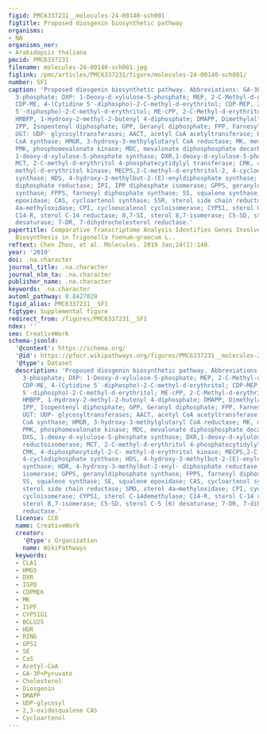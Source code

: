 ```yaml
---
figid: PMC6337231__molecules-24-00140-sch001
figtitle: Proposed diosgenin biosynthetic pathway
organisms:
- NA
organisms_ner:
- Arabidopsis thaliana
pmcid: PMC6337231
filename: molecules-24-00140-sch001.jpg
figlink: /pmc/articles/PMC6337231/figure/molecules-24-00140-sch001/
number: SF1
caption: 'Proposed diosgenin biosynthetic pathway. Abbreviations: GA-3P, d-Glyceraldehyde
  3-phosphate; DXP: 1-Deoxy-d-xylulose-5-phosphate; MEP, 2-C-Methyl-d-erythritol-4-phoshate;
  CDP-ME, 4-(Cytidine 5′-diphospho)-2-C-methyl-d-erythritol; CDP-MEP, 2-Phospho-4-(cytidine
  5′-diphospho)-2-C-methyl-d-erythritol; ME-cPP, 2-C-Methyl-d-erythritol-2,4-cyclodiphosphate;
  HMBPP, 1-Hydroxy-2-methyl-2-butenyl 4-diphosphate; DMAPP, Dimethylallyl diphosphate;
  IPP, Isopentenyl diphosphate; GPP, Geranyl diphosphate; FPP, Farnesyl diphosphate;
  UGT: UDP- glycosyltransferases; AACT, acetyl CoA acetyltransferase; HMGS, hydroxymethylglutaryl
  CoA synthase; HMGR, 3-hydroxy-3-methylglutaryl CoA reductase; MK, mevalonate kinase;
  PMK, phosphomevalonate kinase; MDC, mevalonate diphosphosphate decarboxylase; DXS,
  1-deoxy-d-xylulose-5-phosphate synthase; DXR,1-deoxy-d-xylulose-5-phosphate reductoisomerase;
  MCT, 2-C-methyl-d-erythritol 4-phosphatecytidylyl transferase; CMK, 4-diphosphocytidyl-2-C-
  methyl-d-erythritol kinase; MECPS,2-C-methyl-d-erythritol-2, 4-cyclodiphosphate
  synthase; HDS, 4-hydroxy-3-methylbut-2-(E)-enyldiphosphate synthase; HDR, 4-hydroxy-3-methylbut-2-enyl-
  diphosphate reductase; IPI, IPP diphosphate isomerase; GPPS, geranyldiphosphate
  synthase; FPPS, farnesyl diphosphate synthase; SS, squalene synthase; SE, squalene
  epoxidase; CAS, cycloartenol synthase; SSR, sterol side chain reductase; SMO, sterol
  4a–methyloxidase; CPI, cycloeucalenol cycloisomerase; CYP51, sterol C-14demethylase;
  C14-R, sterol C-14 reductase; 8,7-SI, sterol 8,7-isomerase; C5-SD, sterol C-5 (6)
  desaturase; 7-DR, 7-dihydrocholesterol reductase.'
papertitle: Comparative Transcriptome Analysis Identifies Genes Involved in Diosgenin
  Biosynthesis in Trigonella foenum-graecum L..
reftext: Chen Zhou, et al. Molecules. 2019 Jan;24(1):140.
year: '2019'
doi: .na.character
journal_title: .na.character
journal_nlm_ta: .na.character
publisher_name: .na.character
keywords: .na.character
automl_pathway: 0.8427029
figid_alias: PMC6337231__SF1
figtype: Supplemental figure
redirect_from: /figures/PMC6337231__SF1
ndex: ''
seo: CreativeWork
schema-jsonld:
  '@context': https://schema.org/
  '@id': https://pfocr.wikipathways.org/figures/PMC6337231__molecules-24-00140-sch001.html
  '@type': Dataset
  description: 'Proposed diosgenin biosynthetic pathway. Abbreviations: GA-3P, d-Glyceraldehyde
    3-phosphate; DXP: 1-Deoxy-d-xylulose-5-phosphate; MEP, 2-C-Methyl-d-erythritol-4-phoshate;
    CDP-ME, 4-(Cytidine 5′-diphospho)-2-C-methyl-d-erythritol; CDP-MEP, 2-Phospho-4-(cytidine
    5′-diphospho)-2-C-methyl-d-erythritol; ME-cPP, 2-C-Methyl-d-erythritol-2,4-cyclodiphosphate;
    HMBPP, 1-Hydroxy-2-methyl-2-butenyl 4-diphosphate; DMAPP, Dimethylallyl diphosphate;
    IPP, Isopentenyl diphosphate; GPP, Geranyl diphosphate; FPP, Farnesyl diphosphate;
    UGT: UDP- glycosyltransferases; AACT, acetyl CoA acetyltransferase; HMGS, hydroxymethylglutaryl
    CoA synthase; HMGR, 3-hydroxy-3-methylglutaryl CoA reductase; MK, mevalonate kinase;
    PMK, phosphomevalonate kinase; MDC, mevalonate diphosphosphate decarboxylase;
    DXS, 1-deoxy-d-xylulose-5-phosphate synthase; DXR,1-deoxy-d-xylulose-5-phosphate
    reductoisomerase; MCT, 2-C-methyl-d-erythritol 4-phosphatecytidylyl transferase;
    CMK, 4-diphosphocytidyl-2-C- methyl-d-erythritol kinase; MECPS,2-C-methyl-d-erythritol-2,
    4-cyclodiphosphate synthase; HDS, 4-hydroxy-3-methylbut-2-(E)-enyldiphosphate
    synthase; HDR, 4-hydroxy-3-methylbut-2-enyl- diphosphate reductase; IPI, IPP diphosphate
    isomerase; GPPS, geranyldiphosphate synthase; FPPS, farnesyl diphosphate synthase;
    SS, squalene synthase; SE, squalene epoxidase; CAS, cycloartenol synthase; SSR,
    sterol side chain reductase; SMO, sterol 4a–methyloxidase; CPI, cycloeucalenol
    cycloisomerase; CYP51, sterol C-14demethylase; C14-R, sterol C-14 reductase; 8,7-SI,
    sterol 8,7-isomerase; C5-SD, sterol C-5 (6) desaturase; 7-DR, 7-dihydrocholesterol
    reductase.'
  license: CC0
  name: CreativeWork
  creator:
    '@type': Organization
    name: WikiPathways
  keywords:
  - CLA1
  - HMGS
  - DXR
  - ISPD
  - CDPMEK
  - MK
  - ISPF
  - CYP51G1
  - BGLU25
  - HDR
  - RING
  - GPS1
  - SE
  - CaS
  - Acetyl-CoA
  - GA-3P+Pyruvate
  - Cholesterol
  - Diosgenin
  - DMAPP
  - UDP-glycosyl
  - 2,3-oxidosqualene CAS
  - Cycloartenol
---
```

